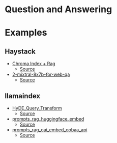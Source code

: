 # Question and Answering

# Examples
## Haystack
* [Chroma Index + Rag](./haystack/1-chroma-indexing-and-rag-examples.ipynb)
  * [Source](https://github.com/deepset-ai/haystack-cookbook/blob/main/notebooks/chroma-indexing-and-rag-examples.ipynb)
* [2-mixtral-8x7b-for-web-qa](./haystack/2-mixtral-8x7b-for-web-qa.ipynb)
  * [Source]()   
## llamaindex
* [HyDE_Query_Transform](./llamaindex/HyDE_Query_Transform.ipynb)
  * [Source]()
* [prompts_rag_huggingface_embed](./llamaindex/prompts_rag_huggingface_embed.ipynb)
  * [Source]()
* [prompts_rag_oai_embed_oobaa_api](./llamaindex/prompts_rag_oai_embed_oobaa_api.ipynb)
  * [Source]()
